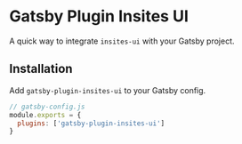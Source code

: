 # Gatsby Plugin Insites UI

A quick way to integrate `insites-ui` with your Gatsby project.

## Installation

Add `gatsby-plugin-insites-ui` to your Gatsby config.

```js
// gatsby-config.js
module.exports = {
  plugins: ['gatsby-plugin-insites-ui']
}
```
